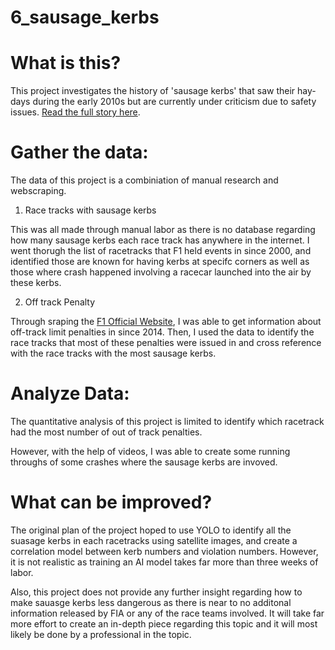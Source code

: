 # 6_sausage_kerbs

# What is this?

This project investigates the history of 'sausage kerbs' that saw their hay-days during the early 2010s but are currently under criticism due to safety issues. [Read the full story here](https://itsliuhongyu.github.io/6_sausage_kerbs/).

# Gather the data:

The data of this project is a combiniation of manual research and webscraping. 

1. Race tracks with sausage kerbs

This was all made through manual labor as there is no database regarding how many sausage kerbs each race track has anywhere in the internet. I went thorugh the list of racetracks that F1 held events in since 2000, and identified those are known for having kerbs at specifc corners as well as those where crash happened involving a racecar launched into the air by these kerbs.

2. Off track Penalty

Through sraping the [F1 Official Website](https://www.formula1.com/en/results.html), I was able to get information about off-track limit penalties in since 2014. Then, I used the data to identify the race tracks that most of these penalties were issued in and cross reference with the race tracks with the most sausage kerbs.

# Analyze Data:

The quantitative analysis of this project is limited to identify which racetrack had the most number of out of track penalties.

However, with the help of videos, I was able to create some running throughs of some crashes where the sausage kerbs are invoved.

# What can be improved?

The original plan of the project hoped to use YOLO to identify all the suasage kerbs in each racetracks using satellite images, and create a correlation model between kerb numbers and violation numbers. However, it is not realistic as training an AI model takes far more than three weeks of labor. 

Also, this project does not provide any further insight regarding how to make sauasge kerbs less dangerous as there is near to no additonal information released by FIA or any of the race teams involved. It will take far more effort to create an in-depth piece regarding this topic and it will most likely be done by a professional in the topic.
